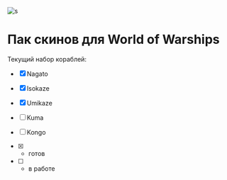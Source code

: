 ![s](http://img3.goodfon.su/wallpaper/big/9/6f/art-kikivi-kantai-collection.jpg)

# Пак скинов для World of Warships

Текущий набор кораблей:

- [x] Nagato
- [x] Isokaze
- [x] Umikaze
- [ ] Kuma
- [ ] Kongo

- [x] - готов
- [ ] - в работе